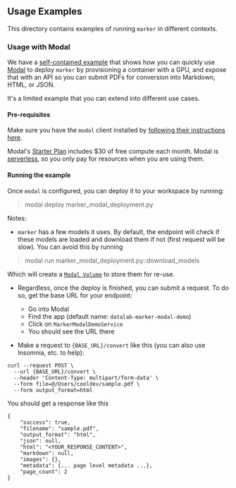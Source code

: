 ## Usage Examples

This directory contains examples of running `marker` in different contexts.

### Usage with Modal

We have a [self-contained example](./marker_modal_deployment.py) that shows how you can quickly use [Modal](https://modal.com) to deploy `marker` by provisioning a container with a GPU, and expose that with an API so you can submit PDFs for conversion into Markdown, HTML, or JSON.

It's a limited example that you can extend into different use cases.

#### Pre-requisites

Make sure you have the `modal` client installed by [following their instructions here](https://modal.com/docs/guide#getting-started).

Modal's [Starter Plan](https://modal.com/pricing) includes $30 of free compute each month.
Modal is [serverless](https://arxiv.org/abs/1902.03383), so you only pay for resources when you are using them.

#### Running the example

Once `modal` is configured, you can deploy it to your workspace by running:

> modal deploy marker_modal_deployment.py

Notes:
- `marker` has a few models it uses. By default, the endpoint will check if these models are loaded and download them if not (first request will be slow). You can avoid this by running

> modal run marker_modal_deployment.py::download_models

Which will create a [`Modal Volume`](https://modal.com/docs/guide/Volumes) to store them for re-use.

- Regardless, once the deploy is finished, you can submit a request. To do so, get the base URL for your endpoint:
    - Go into Modal
    - Find the app (default name: `datalab-marker-modal-demo`)
    - Click on `MarkerModalDemoService`
    - You should see the URL there

- Make a request to `{BASE_URL}/convert` like this (you can also use Insomnia, etc. to help):
```
curl --request POST \
  --url {BASE_URL}/convert \
  --header 'Content-Type: multipart/form-data' \
  --form file=@/Users/cooldev/sample.pdf \
  --form output_format=html
  ```

You should get a response like this

```
{
	"success": true,
	"filename": "sample.pdf",
	"output_format": "html",
	"json": null,
	"html": "<YOUR_RESPONSE_CONTENT>",
	"markdown": null,
	"images": {},
	"metadata": {... page level metadata ...},
	"page_count": 2
}
```
